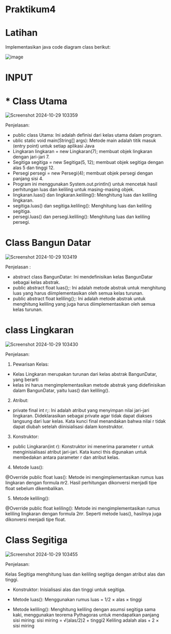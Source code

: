 # Praktikum4

# Latihan
Implementasikan java code diagram class berikut:

![image](https://github.com/user-attachments/assets/100900ac-0997-40d4-9bd5-0d5b5baeb965)

# INPUT
# * Class Utama

![Screenshot 2024-10-29 103359](https://github.com/user-attachments/assets/47b094f1-0f6a-418d-b017-f001cbc4c2d3)

Penjelasan:
* public class Utama: Ini adalah definisi dari kelas utama dalam program.
* ublic static void main(String[] args): Metode main adalah titik masuk (entry point) untuk setiap aplikasi Java 
* Lingkaran lingkaran = new Lingkaran(7); membuat objek lingkaran dengan jari-jari 7.
* Segitiga segitiga = new Segitiga(5, 12); membuat objek segitiga dengan alas 5 dan tinggi 12.
* Persegi persegi = new Persegi(4); membuat objek persegi dengan panjang sisi 4.
* Program ini menggunakan System.out.println() untuk mencetak hasil perhitungan luas dan keliling untuk masing-masing objek.
* lingkaran.luas() dan lingkaran.keliling(): Menghitung luas dan keliling lingkaran.
* segitiga.luas() dan segitiga.keliling(): Menghitung luas dan keliling segitiga.
* persegi.luas() dan persegi.keliling(): Menghitung luas dan keliling persegi.

# Class Bangun Datar

![Screenshot 2024-10-29 103419](https://github.com/user-attachments/assets/4571ae05-d142-4259-b02d-53c02d45dc8f)

Penjelasan :
* abstract class BangunDatar: Ini mendefinisikan kelas BangunDatar sebagai kelas abstrak.
* public abstract float luas();: Ini adalah metode abstrak untuk menghitung luas yang harus diimplementasikan oleh semua kelas turunan.
* public abstract float keliling();: Ini adalah metode abstrak untuk menghitung keliling yang juga harus diimplementasikan oleh semua kelas turunan.

# class Lingkaran

![Screenshot 2024-10-29 103430](https://github.com/user-attachments/assets/19572364-4cc6-4357-bd41-786903d70250)

Penjelasan:
1. Pewarisan Kelas:
* Kelas Lingkaran merupakan turunan dari kelas abstrak BangunDatar, yang berarti
* kelas ini harus mengimplementasikan metode abstrak yang didefinisikan dalam BangunDatar, yaitu luas() dan keliling().

2. Atribut:
* private final int r;: Ini adalah atribut yang menyimpan nilai jari-jari lingkaran. Dideklarasikan sebagai private agar tidak dapat diakses langsung dari luar kelas. Kata kunci final menandakan bahwa nilai r tidak dapat diubah setelah diinisialisasi dalam konstruktor.

3. Konstruktor:
* public Lingkaran(int r): Konstruktor ini menerima parameter r untuk menginisialisasi atribut jari-jari. Kata kunci this digunakan untuk membedakan antara parameter r dan atribut kelas.

4. Metode luas():

@Override public float luas(): Metode ini mengimplementasikan rumus luas lingkaran dengan formula 𝜋𝑟2. Hasil perhitungan dikonversi menjadi tipe float sebelum dikembalikan.

5. Metode keliling():

@Override public float keliling(): Metode ini mengimplementasikan rumus keliling lingkaran dengan formula 2𝜋𝑟. Seperti metode luas(), hasilnya juga dikonversi menjadi tipe float.

# Class Segitiga

![Screenshot 2024-10-29 103455](https://github.com/user-attachments/assets/89a97b70-80b7-47f6-a8d3-88ae0abfb47a)

Penjelasan:

Kelas Segitiga menghitung luas dan keliling segitiga dengan atribut alas dan tinggi.

* Konstruktor: Inisialisasi alas dan tinggi untuk segitiga.
* Metode luas(): Menggunakan rumus luas = 1/2 × alas × tinggi

* Metode keliling(): Menghitung keliling dengan asumsi segitiga sama kaki, menggunakan teorema Pythagoras untuk mendapatkan panjang sisi miring:
  sisi miring = √(alas/2)2 + tinggi2
Keliling adalah alas + 2 × sisi miring
  


